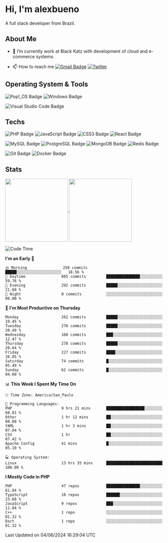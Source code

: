# Hi, I'm alexbueno

A full stack developer from Brazil.

## About Me

- 🌱 I’m currently work at Black Katz with development of cloud and e-commerce systems.

- 📫 How to reach me [![Gmail Badge](https://img.shields.io/badge/-gmail-c14438?style=for-the-badge&logo=Gmail&logoColor=ffffff)](mailto:alexsandrofbueno@gmail.com) [![Twitter](https://img.shields.io/badge/twitter-1DA1F2.svg?style=for-the-badge&logo=twitter&logoColor=ffffff)](https://twitter.com/Alex_Bueno_7)

## Operating System & Tools

![Pop!_OS Badge](https://img.shields.io/badge/Pop!__OS-48B9C7?logo=popos&logoColor=fff&style=flat)
![Windows Badge](https://img.shields.io/badge/Windows-0078D6?logo=windows&logoColor=fff&style=flat)

![Visual Studio Code Badge](https://img.shields.io/badge/Visual%20Studio%20Code-007ACC?logo=visualstudiocode&logoColor=fff&style=flat)

## Techs

![PHP Badge](https://img.shields.io/badge/PHP-777BB4?logo=php&logoColor=fff&style=flat)
![JavaScript Badge](https://img.shields.io/badge/JavaScript-F7DF1E?logo=javascript&logoColor=000&style=flat)
![CSS3 Badge](https://img.shields.io/badge/CSS3-1572B6?logo=css3&logoColor=fff&style=flat)
![React Badge](https://img.shields.io/badge/React-61DAFB?logo=react&logoColor=000&style=flat)

![MySQL Badge](https://img.shields.io/badge/MySQL-4479A1?logo=mysql&logoColor=fff&style=flat)
![PostgreSQL Badge](https://img.shields.io/badge/PostgreSQL-4169E1?logo=postgresql&logoColor=fff&style=flat)
![MongoDB Badge](https://img.shields.io/badge/MongoDB-47A248?logo=mongodb&logoColor=fff&style=flat)
![Redis Badge](https://img.shields.io/badge/Redis-DC382D?logo=redis&logoColor=fff&style=flat)

![Git Badge](https://img.shields.io/badge/Git-F05032?logo=git&logoColor=fff&style=flat)
![Docker Badge](https://img.shields.io/badge/Docker-2496ED?logo=docker&logoColor=fff&style=flat)


## Stats

<a href="https://github.com/anuraghazra/github-readme-stats">
  <img height=200 align="center" src="https://github-readme-stats.vercel.app/api?username=alexbueno7&theme=dark" />
</a>
<a href="https://github.com/anuraghazra/convoychat">
  <img height=200 align="center" src="https://github-readme-stats.vercel.app/api/top-langs?username=alexbueno7&layout=compact&langs_count=8&card_width=320&theme=dark" />
</a>

<!--START_SECTION:waka-->
![Code Time](http://img.shields.io/badge/Code%20Time-988%20hrs%203%20mins-blue)

**I'm an Early 🐤** 

```text
🌞 Morning                250 commits         █████░░░░░░░░░░░░░░░░░░░░   18.56 % 
🌆 Daytime                805 commits         ███████████████░░░░░░░░░░   59.76 % 
🌃 Evening                292 commits         █████░░░░░░░░░░░░░░░░░░░░   21.68 % 
🌙 Night                  0 commits           ░░░░░░░░░░░░░░░░░░░░░░░░░   00.00 % 
```
📅 **I'm Most Productive on Thursday** 

```text
Monday                   262 commits         █████░░░░░░░░░░░░░░░░░░░░   19.45 % 
Tuesday                  276 commits         █████░░░░░░░░░░░░░░░░░░░░   20.49 % 
Wednesday                168 commits         ███░░░░░░░░░░░░░░░░░░░░░░   12.47 % 
Thursday                 278 commits         █████░░░░░░░░░░░░░░░░░░░░   20.64 % 
Friday                   227 commits         ████░░░░░░░░░░░░░░░░░░░░░   16.85 % 
Saturday                 74 commits          █░░░░░░░░░░░░░░░░░░░░░░░░   05.49 % 
Sunday                   62 commits          █░░░░░░░░░░░░░░░░░░░░░░░░   04.60 % 
```


📊 **This Week I Spent My Time On** 

```text
🕑︎ Time Zone: America/Sao_Paulo

💬 Programming Languages: 
PHP                      9 hrs 21 mins       █████████████████░░░░░░░░   68.81 % 
Other                    1 hr 12 mins        ██░░░░░░░░░░░░░░░░░░░░░░░   08.88 % 
YAML                     1 hr 3 mins         ██░░░░░░░░░░░░░░░░░░░░░░░   07.84 % 
CSV                      1 hr                ██░░░░░░░░░░░░░░░░░░░░░░░   07.42 % 
Apache Config            41 mins             █░░░░░░░░░░░░░░░░░░░░░░░░   05.10 % 

💻 Operating System: 
Linux                    13 hrs 35 mins      █████████████████████████   100.00 % 
```

**I Mostly Code in PHP** 

```text
PHP                      47 repos            ███████████████░░░░░░░░░░   61.84 % 
TypeScript               18 repos            ██████░░░░░░░░░░░░░░░░░░░   23.68 % 
JavaScript               9 repos             ███░░░░░░░░░░░░░░░░░░░░░░   11.84 % 
C++                      1 repo              ░░░░░░░░░░░░░░░░░░░░░░░░░   01.32 % 
Dart                     1 repo              ░░░░░░░░░░░░░░░░░░░░░░░░░   01.32 % 
```




 Last Updated on 04/06/2024 16:29:04 UTC
<!--END_SECTION:waka-->
